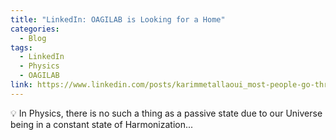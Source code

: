 ```yaml
---
title: "LinkedIn: OAGILAB is Looking for a Home"
categories:
  - Blog
tags:
  - LinkedIn
  - Physics
  - OAGILAB
link: https://www.linkedin.com/posts/karimmetallaoui_most-people-go-through-life-mistaking-stability-activity-7324150900057399296-rdqv?utm_source=share&utm_medium=member_desktop&rcm=ACoAAAY6u0EBgrNA4NwiI3tLPzVClS7WsVIETY4
---
```


💡 In Physics, there is no such a thing as a passive state due to our Universe being in a constant state of Harmonization...
